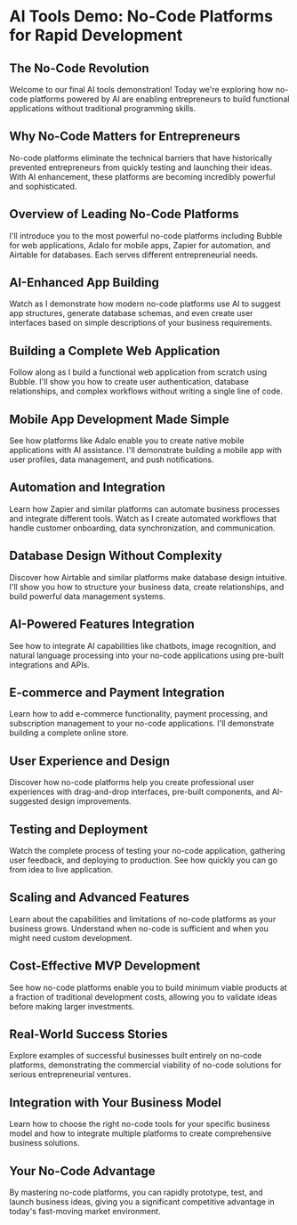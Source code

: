 # AI Tools Demo: No-Code Platforms for Rapid Development

## The No-Code Revolution
Welcome to our final AI tools demonstration! Today we're exploring how no-code platforms powered by AI are enabling entrepreneurs to build functional applications without traditional programming skills.

## Why No-Code Matters for Entrepreneurs
No-code platforms eliminate the technical barriers that have historically prevented entrepreneurs from quickly testing and launching their ideas. With AI enhancement, these platforms are becoming incredibly powerful and sophisticated.

## Overview of Leading No-Code Platforms
I'll introduce you to the most powerful no-code platforms including Bubble for web applications, Adalo for mobile apps, Zapier for automation, and Airtable for databases. Each serves different entrepreneurial needs.

## AI-Enhanced App Building
Watch as I demonstrate how modern no-code platforms use AI to suggest app structures, generate database schemas, and even create user interfaces based on simple descriptions of your business requirements.

## Building a Complete Web Application
Follow along as I build a functional web application from scratch using Bubble. I'll show you how to create user authentication, database relationships, and complex workflows without writing a single line of code.

## Mobile App Development Made Simple
See how platforms like Adalo enable you to create native mobile applications with AI assistance. I'll demonstrate building a mobile app with user profiles, data management, and push notifications.

## Automation and Integration
Learn how Zapier and similar platforms can automate business processes and integrate different tools. Watch as I create automated workflows that handle customer onboarding, data synchronization, and communication.

## Database Design Without Complexity
Discover how Airtable and similar platforms make database design intuitive. I'll show you how to structure your business data, create relationships, and build powerful data management systems.

## AI-Powered Features Integration
See how to integrate AI capabilities like chatbots, image recognition, and natural language processing into your no-code applications using pre-built integrations and APIs.

## E-commerce and Payment Integration
Learn how to add e-commerce functionality, payment processing, and subscription management to your no-code applications. I'll demonstrate building a complete online store.

## User Experience and Design
Discover how no-code platforms help you create professional user experiences with drag-and-drop interfaces, pre-built components, and AI-suggested design improvements.

## Testing and Deployment
Watch the complete process of testing your no-code application, gathering user feedback, and deploying to production. See how quickly you can go from idea to live application.

## Scaling and Advanced Features
Learn about the capabilities and limitations of no-code platforms as your business grows. Understand when no-code is sufficient and when you might need custom development.

## Cost-Effective MVP Development
See how no-code platforms enable you to build minimum viable products at a fraction of traditional development costs, allowing you to validate ideas before making larger investments.

## Real-World Success Stories
Explore examples of successful businesses built entirely on no-code platforms, demonstrating the commercial viability of no-code solutions for serious entrepreneurial ventures.

## Integration with Your Business Model
Learn how to choose the right no-code tools for your specific business model and how to integrate multiple platforms to create comprehensive business solutions.

## Your No-Code Advantage
By mastering no-code platforms, you can rapidly prototype, test, and launch business ideas, giving you a significant competitive advantage in today's fast-moving market environment.
